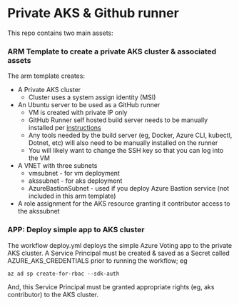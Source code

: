 # Private AKS & Github runner

This repo contains two main assets:

### ARM Template to create a private AKS cluster & associated assets
The arm template creates:
- A Private AKS cluster
  - Cluster uses a system assign identity (MSI)
- An Ubuntu server to be used as a GitHub runner
  - VM is created with private IP only
  - GitHub Runner self hosted build server needs to be manually installed per [instructions](https://docs.github.com/en/free-pro-team@latest/actions/hosting-your-own-runners/adding-self-hosted-runners)
  - Any tools needed by the build server (eg, Docker, Azure CLI, kubectl, Dotnet, etc) will also need to be manually installed on the runner
  - You will likely want to change the SSH key so that you can log into the VM
- A VNET with three subnets
  - vmsubnet - for vm deployment
  - akssubnet - for aks deployment
  - AzureBastionSubnet - used if you deploy Azure Bastion service (not included in this arm template)
- A role assignment for the AKS resource granting it contributor access to the akssubnet


### APP:  Deploy simple app to AKS cluster
The workflow deploy.yml deploys the simple Azure Voting app to the private AKS cluster.  A Service Principal must be created & saved as a Secret called AZURE_AKS_CREDENTIALS prior to running the workflow; eg
```
az ad sp create-for-rbac --sdk-auth
```
And, this Service Principal must be granted appropriate rights (eg, aks contributor) to the AKS cluster.